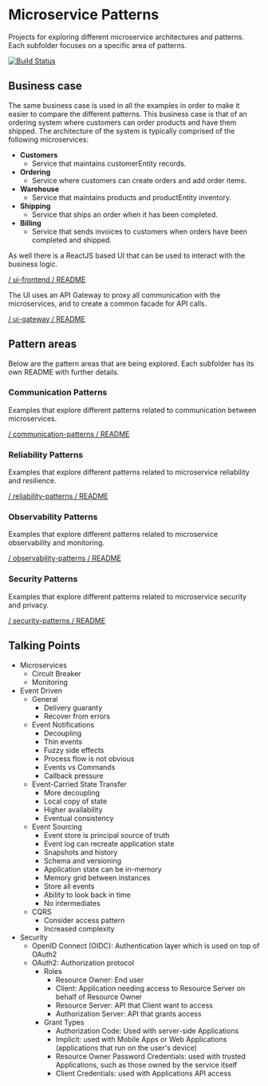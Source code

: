 # Microservice Patterns
Projects for exploring different microservice architectures and patterns. Each subfolder focuses on a specific area of patterns.

[![Build Status](https://travis-ci.org/acntech/microservice-patterns.svg?branch=develop)](https://travis-ci.org/acntech/microservice-patterns)

## Business case
The same business case is used in all the examples in order to make it easier to compare the different patterns. This business case is that of an ordering system where customers can order products and have them shipped. The architecture of the system is typically comprised of the following microservices:

* **Customers**
  * Service that maintains customerEntity records.
* **Ordering**
  * Service where customers can create orders and add order items.
* **Warehouse**
  * Service that maintains products and productEntity inventory.
* **Shipping**
  * Service that ships an order when it has been completed.
* **Billing**
  * Service that sends invoices to customers when orders have been completed and shipped.

As well there is a ReactJS based UI that can be used to interact with the business logic.

[/ ui-frontend / README](https://github.com/acntech/microservice-patterns/tree/develop/ui-frontend)

The UI uses an API Gateway to proxy all communication with the microservices, and to create a common facade for API calls.

[/ ui-gateway / README](https://github.com/acntech/microservice-patterns/tree/develop/ui-gateway)

## Pattern areas
Below are the pattern areas that are being explored. Each subfolder has its own README with further details. 

### Communication Patterns
Examples that explore different patterns related to communication between microservices.

[/ communication-patterns / README](https://github.com/acntech/microservice-patterns/tree/develop/communication-patterns)

### Reliability Patterns
Examples that explore different patterns related to microservice reliability and resilience.

[/ reliability-patterns / README](https://github.com/acntech/microservice-patterns/tree/develop/reliability-patterns)

### Observability Patterns
Examples that explore different patterns related to microservice observability and monitoring.

[/ observability-patterns / README](https://github.com/acntech/microservice-patterns/tree/develop/observability-patterns)

### Security Patterns
Examples that explore different patterns related to microservice security and privacy.

[/ security-patterns / README](https://github.com/acntech/microservice-patterns/tree/develop/security-patterns)

## Talking Points

* Microservices
  * Circuit Breaker
  * Monitoring
* Event Driven
  * General
    * Delivery guaranty
    * Recover from errors
  * Event Notifications
    * Decoupling
    * Thin events
    * Fuzzy side effects
    * Process flow is not obvious
    * Events vs Commands
    * Callback pressure
  * Event-Carried State Transfer
    * More decoupling
    * Local copy of state
    * Higher availability
    * Eventual consistency
  * Event Sourcing
    * Event store is principal source of truth
    * Event log can recreate application state
    * Snapshots and history
    * Schema and versioning
    * Application state can be in-memory
    * Memory grid between instances
    * Store all events
    * Ability to look back in time
    * No intermediates
  * CQRS
    * Consider access pattern
    * Increased complexity
* Security
  * OpenID Connect (OIDC): Authentication layer which is used on top of OAuth2
  * OAuth2: Authorization protocol
    * Roles
      * Resource Owner: End user
      * Client: Application needing access to Resource Server on behalf of Resource Owner
      * Resource Server: API that Client want to access
      * Authorization Server: API that grants access
    * Grant Types
      * Authorization Code: Used with server-side Applications
      * Implicit: used with Mobile Apps or Web Applications (applications that run on the user's device)
      * Resource Owner Password Credentials: used with trusted Applications, such as those owned by the service itself
      * Client Credentials: used with Applications API access
